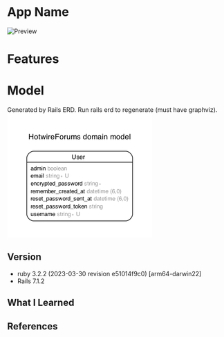 # App Name

![Preview](preview.png)

# Features

# Model

Generated by Rails ERD. Run rails erd to regenerate (must have graphviz).
![ERD Diagram](erd.png)

## Version

- ruby 3.2.2 (2023-03-30 revision e51014f9c0) [arm64-darwin22]
- Rails 7.1.2

## What I Learned

## References

